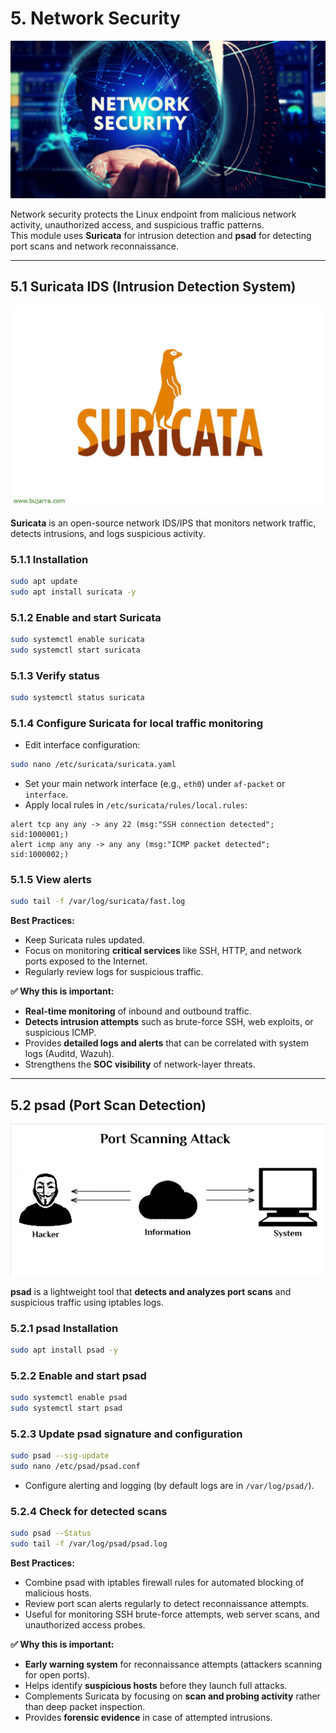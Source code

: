 # 5. Network Security

![Network Security](images/network_security.png)

Network security protects the Linux endpoint from malicious network activity, unauthorized access, and suspicious traffic patterns.  
This module uses **Suricata** for intrusion detection and **psad** for detecting port scans and network reconnaissance.

---

## 5.1 Suricata IDS (Intrusion Detection System)

![Suricata](images/suricata.jpg)

**Suricata** is an open-source network IDS/IPS that monitors network traffic, detects intrusions, and logs suspicious activity.

### 5.1.1 Installation

```bash
sudo apt update
sudo apt install suricata -y
```

### 5.1.2 Enable and start Suricata

```bash
sudo systemctl enable suricata
sudo systemctl start suricata
```

### 5.1.3 Verify status

```bash
sudo systemctl status suricata
```

### 5.1.4 Configure Suricata for local traffic monitoring

- Edit interface configuration:
```bash
sudo nano /etc/suricata/suricata.yaml
```

- Set your main network interface (e.g., `eth0`) under `af-packet` or `interface`.
- Apply local rules in `/etc/suricata/rules/local.rules`:
```text
alert tcp any any -> any 22 (msg:"SSH connection detected"; sid:1000001;)
alert icmp any any -> any any (msg:"ICMP packet detected"; sid:1000002;)
```

### 5.1.5 View alerts

```bash
sudo tail -f /var/log/suricata/fast.log
```

**Best Practices:**

- Keep Suricata rules updated.
- Focus on monitoring **critical services** like SSH, HTTP, and network ports exposed to the Internet.
- Regularly review logs for suspicious traffic.

**✅ Why this is important:**
- **Real-time monitoring** of inbound and outbound traffic.  
- **Detects intrusion attempts** such as brute-force SSH, web exploits, or suspicious ICMP.  
- Provides **detailed logs and alerts** that can be correlated with system logs (Auditd, Wazuh).  
- Strengthens the **SOC visibility** of network-layer threats.  


---

## 5.2 psad (Port Scan Detection)

![Port Scan](images/port_scanning.png)

**psad** is a lightweight tool that **detects and analyzes port scans** and suspicious traffic using iptables logs.

### 5.2.1 psad Installation

```bash
sudo apt install psad -y
```

### 5.2.2 Enable and start psad

```bash
sudo systemctl enable psad
sudo systemctl start psad
```

### 5.2.3 Update psad signature and configuration

```bash
sudo psad --sig-update
sudo nano /etc/psad/psad.conf
```
- Configure alerting and logging (by default logs are in `/var/log/psad/`).

### 5.2.4 Check for detected scans

```bash
sudo psad --Status
sudo tail -f /var/log/psad/psad.log
```

**Best Practices:**

- Combine psad with iptables firewall rules for automated blocking of malicious hosts.
- Review port scan alerts regularly to detect reconnaissance attempts.
- Useful for monitoring SSH brute-force attempts, web server scans, and unauthorized access probes.

**✅ Why this is important:**
- **Early warning system** for reconnaissance attempts (attackers scanning for open ports).  
- Helps identify **suspicious hosts** before they launch full attacks.  
- Complements Suricata by focusing on **scan and probing activity** rather than deep packet inspection.  
- Provides **forensic evidence** in case of attempted intrusions.  